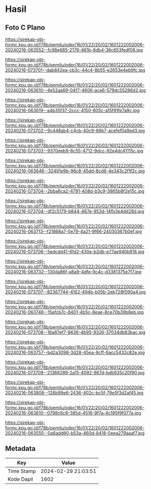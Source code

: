 # Hasil

## Foto C Plano

https://sirekap-obj-formc.kpu.go.id/f78b/pemilu/pdpr/16/01/22/20/02/1601222002006-20240216-063552--fc98e685-2179-461b-8db4-36c653fedf08.jpg

https://sirekap-obj-formc.kpu.go.id/f78b/pemilu/pdpr/16/01/22/20/02/1601222002006-20240216-073701--dab842ea-cb3c-44c4-8b55-e2653e4eb9fc.jpg

https://sirekap-obj-formc.kpu.go.id/f78b/pemilu/pdpr/16/01/22/20/02/1601222002006-20240216-063610--4e52aa69-04f7-4606-ace6-579dc55286d2.jpg

https://sirekap-obj-formc.kpu.go.id/f78b/pemilu/pdpr/16/01/22/20/02/1601222002006-20240216-063619--a4b35f37-2ccc-4150-805c-a15f91fe7a9c.jpg

https://sirekap-obj-formc.kpu.go.id/f78b/pemilu/pdpr/16/01/22/20/02/1601222002006-20240216-073702--9c448ab4-c4cb-40c9-89b7-acefef0a9ed3.jpg

https://sirekap-obj-formc.kpu.go.id/f78b/pemilu/pdpr/16/01/22/20/02/1601222002006-20240216-073703--9370eeb9-8c55-4712-9dcc-92e4dc41115c.jpg

https://sirekap-obj-formc.kpu.go.id/f78b/pemilu/pdpr/16/01/22/20/02/1601222002006-20240216-063646--32491e9b-96c8-45dd-8cd6-4e343c2f1f2c.jpg

https://sirekap-obj-formc.kpu.go.id/f78b/pemilu/pdpr/16/01/22/20/02/1601222002006-20240216-073704--2bba6ca2-4791-408d-b3c9-3865b8f2e15c.jpg

https://sirekap-obj-formc.kpu.go.id/f78b/pemilu/pdpr/16/01/22/20/02/1601222002006-20240216-073704--df2c5179-b844-487e-953d-14fb3e4dd28d.jpg

https://sirekap-obj-formc.kpu.go.id/f78b/pemilu/pdpr/16/01/22/20/02/1601222002006-20240216-063713--f21868a7-0e79-4a21-9f66-24030367b0ef.jpg

https://sirekap-obj-formc.kpu.go.id/f78b/pemilu/pdpr/16/01/22/20/02/1601222002006-20240216-073706--5edcdd41-6fd2-430e-b2db-e77ae940b818.jpg

https://sirekap-obj-formc.kpu.go.id/f78b/pemilu/pdpr/16/01/22/20/02/1601222002006-20240216-063732--130da86f-a8a9-4dfe-9c4c-d3381375e7f7.jpg

https://sirekap-obj-formc.kpu.go.id/f78b/pemilu/pdpr/16/01/22/20/02/1601222002006-20240216-073707--82367744-4162-494b-b05b-2eb728f090a4.jpg

https://sirekap-obj-formc.kpu.go.id/f78b/pemilu/pdpr/16/01/22/20/02/1601222002006-20240216-063746--15afcb7c-8401-4b5c-8eae-8ce70b39b8eb.jpg

https://sirekap-obj-formc.kpu.go.id/f78b/pemilu/pdpr/16/01/22/20/02/1601222002006-20240216-073708--16a67ef7-8636-4b95-9326-37034db83bac.jpg

https://sirekap-obj-formc.kpu.go.id/f78b/pemilu/pdpr/16/01/22/20/02/1601222002006-20240216-063757--bd2a3098-3d28-45ea-9cff-6acc5432c82e.jpg

https://sirekap-obj-formc.kpu.go.id/f78b/pemilu/pdpr/16/01/22/20/02/1601222002006-20240216-073709--21368289-2a15-4092-967d-bdb635c20f90.jpg

https://sirekap-obj-formc.kpu.go.id/f78b/pemilu/pdpr/16/01/22/20/02/1601222002006-20240216-063808--126b99e6-2436-402c-bc5f-79e5f3d2af45.jpg

https://sirekap-obj-formc.kpu.go.id/f78b/pemilu/pdpr/16/01/22/20/02/1601222002006-20240216-063810--0798c6c8-385d-4516-9f7a-4c195f9f077a.jpg

https://sirekap-obj-formc.kpu.go.id/f78b/pemilu/pdpr/16/01/22/20/02/1601222002006-20240216-063555--0a6add60-b53a-460d-8418-0eea279aaaf7.jpg


## Metadata

| Key        | Value               |
| ---------- | ------------------- |
| Time Stamp | 2024-02-29 21:03:51 |
| Kode Dapil | 1602                |



